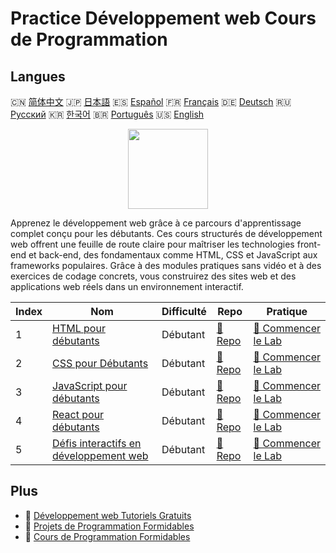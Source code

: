 # Practice Développement web Cours de Programmation

## Langues

🇨🇳 [简体中文](README_zh.md) 🇯🇵 [日本語](README_ja.md) 🇪🇸 [Español](README_es.md) 🇫🇷 [Français](README_fr.md) 🇩🇪 [Deutsch](README_de.md) 🇷🇺 [Русский](README_ru.md) 🇰🇷 [한국어](README_ko.md) 🇧🇷 [Português](README_pt.md) 🇺🇸 [English](README.md) 

<div align="center">
<img width="128px" src="https://file.labex.io/path/NHa0nG5axMBE.png">
</div>

Apprenez le développement web grâce à ce parcours d'apprentissage complet conçu pour les débutants. Ces cours structurés de développement web offrent une feuille de route claire pour maîtriser les technologies front-end et back-end, des fondamentaux comme HTML, CSS et JavaScript aux frameworks populaires. Grâce à des modules pratiques sans vidéo et à des exercices de codage concrets, vous construirez des sites web et des applications web réels dans un environnement interactif.

|   Index | Nom                                                                                                          | Difficulté   | Repo                                                                            | Pratique                                                                                  |
|---------|--------------------------------------------------------------------------------------------------------------|--------------|---------------------------------------------------------------------------------|-------------------------------------------------------------------------------------------|
|       1 | [HTML pour débutants](https://labex.io/fr/courses/html-for-beginners)                                        | Débutant     | [🔗 Repo](https://github.com/labex-labs/html-for-beginners)                     | [🚀 Commencer le Lab](https://labex.io/fr/courses/html-for-beginners)                     |
|       2 | [CSS pour Débutants](https://labex.io/fr/courses/css-for-beginners)                                          | Débutant     | [🔗 Repo](https://github.com/labex-labs/css-for-beginners)                      | [🚀 Commencer le Lab](https://labex.io/fr/courses/css-for-beginners)                      |
|       3 | [JavaScript pour débutants](https://labex.io/fr/courses/javascript-for-beginners)                            | Débutant     | [🔗 Repo](https://github.com/labex-labs/javascript-for-beginners)               | [🚀 Commencer le Lab](https://labex.io/fr/courses/javascript-for-beginners)               |
|       4 | [React pour débutants](https://labex.io/fr/courses/react-for-beginners)                                      | Débutant     | [🔗 Repo](https://github.com/labex-labs/react-for-beginners)                    | [🚀 Commencer le Lab](https://labex.io/fr/courses/react-for-beginners)                    |
|       5 | [Défis interactifs en développement web](https://labex.io/fr/courses/web-development-interactive-challenges) | Débutant     | [🔗 Repo](https://github.com/labex-labs/web-development-interactive-challenges) | [🚀 Commencer le Lab](https://labex.io/fr/courses/web-development-interactive-challenges) |

## Plus

- 🔗 [Développement web Tutoriels Gratuits](https://github.com/labex-labs/web-development-free-tutorials)
- 🔗 [Projets de Programmation Formidables](https://github.com/labex-labs/awesome-programming-projects)
- 🔗 [Cours de Programmation Formidables](https://github.com/labex-labs/awesome-programming-courses)

